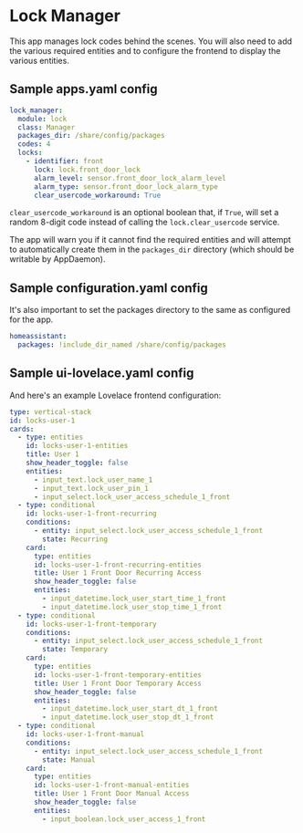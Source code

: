 # Lock Manager

This app manages lock codes behind the scenes. You will also need to add the various required entities and to configure the frontend to display the various entities.

## Sample apps.yaml config

```yaml
lock_manager:
  module: lock
  class: Manager
  packages_dir: /share/config/packages
  codes: 4
  locks:
    - identifier: front
      lock: lock.front_door_lock
      alarm_level: sensor.front_door_lock_alarm_level
      alarm_type: sensor.front_door_lock_alarm_type
      clear_usercode_workaround: True
```

`clear_usercode_workaround` is an optional boolean that, if `True`, will set a random 8-digit code instead of calling the `lock.clear_usercode` service.

The app will warn you if it cannot find the required entities and will attempt to automatically create them in the `packages_dir` directory (which should be writable by AppDaemon).

## Sample configuration.yaml config

It's also important to set the packages directory to the same as configured for the app.

```yaml
homeassistant:
  packages: !include_dir_named /share/config/packages
```

## Sample ui-lovelace.yaml config

And here's an example Lovelace frontend configuration:

```yaml
type: vertical-stack
id: locks-user-1
cards:
  - type: entities
    id: locks-user-1-entities
    title: User 1
    show_header_toggle: false
    entities:
      - input_text.lock_user_name_1
      - input_text.lock_user_pin_1
      - input_select.lock_user_access_schedule_1_front
  - type: conditional
    id: locks-user-1-front-recurring
    conditions:
      - entity: input_select.lock_user_access_schedule_1_front
        state: Recurring
    card:
      type: entities
      id: locks-user-1-front-recurring-entities
      title: User 1 Front Door Recurring Access
      show_header_toggle: false
      entities:
        - input_datetime.lock_user_start_time_1_front
        - input_datetime.lock_user_stop_time_1_front
  - type: conditional
    id: locks-user-1-front-temporary
    conditions:
      - entity: input_select.lock_user_access_schedule_1_front
        state: Temporary
    card:
      type: entities
      id: locks-user-1-front-temporary-entities
      title: User 1 Front Door Temporary Access
      show_header_toggle: false
      entities:
        - input_datetime.lock_user_start_dt_1_front
        - input_datetime.lock_user_stop_dt_1_front
  - type: conditional
    id: locks-user-1-front-manual
    conditions:
      - entity: input_select.lock_user_access_schedule_1_front
        state: Manual
    card:
      type: entities
      id: locks-user-1-front-manual-entities
      title: User 1 Front Door Manual Access
      show_header_toggle: false
      entities:
        - input_boolean.lock_user_access_1_front
```


